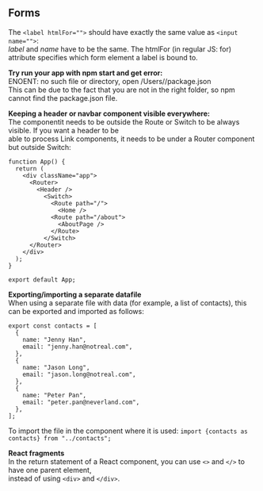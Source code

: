 ## Forms
The `<label htmlFor="">` should have exactly the same value as `<input name="">`:  
*label* and *name* have to be the same. The htmlFor (in regular JS: for) attribute specifies which form element a label is bound to.

**Try run your app with npm start and get error:**  
ENOENT: no such file or directory, open /Users/<username>/package.json  
This can be due to the fact that you are not in the right folder, so npm cannot find the package.json file.

**Keeping a header or navbar component visible everywhere:**  
The componentit needs to be outside the Route or Switch to be always visible. If you want a header to be  
able to process Link components, it needs to be under a Router component but outside Switch:  
```
function App() {
  return (
    <div className="app">
      <Router>
        <Header />
          <Switch>
            <Route path="/">
              <Home />
            <Route path="/about">
              <AboutPage />
            </Route>
          </Switch>
      </Router>
    </div>            
  );
}

export default App;
```

**Exporting/importing a separate datafile**  
When using a separate file with data (for example, a list of contacts), this can be exported and imported as follows:  
```
export const contacts = [
  {
    name: "Jenny Han",
    email: "jenny.han@notreal.com",
  },
  {
    name: "Jason Long",
    email: "jason.long@notreal.com",
  },
  {
    name: "Peter Pan",
    email: "peter.pan@neverland.com",
  },
];
```  
To import the file in the component where it is used: `import {contacts as contacts} from "../contacts";`

**React fragments**  
In the return statement of a React component, you can use `<>` and `</>` to have one parent element,  
instead of using `<div>` and `</div>`.